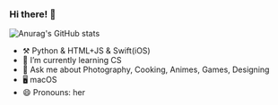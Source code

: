 ### Hi there! 👋

![Anurag's GitHub stats](https://github-readme-stats.vercel.app/api?username=anuraghazra&show_icons=true&theme=buefy)

- ⚒️ Python & HTML+JS & Swift(iOS)
- 🌱 I’m currently learning CS
- 💬 Ask me about Photography, Cooking, Animes, Games, Designing
- 🖥 macOS
- 😄 Pronouns: her
